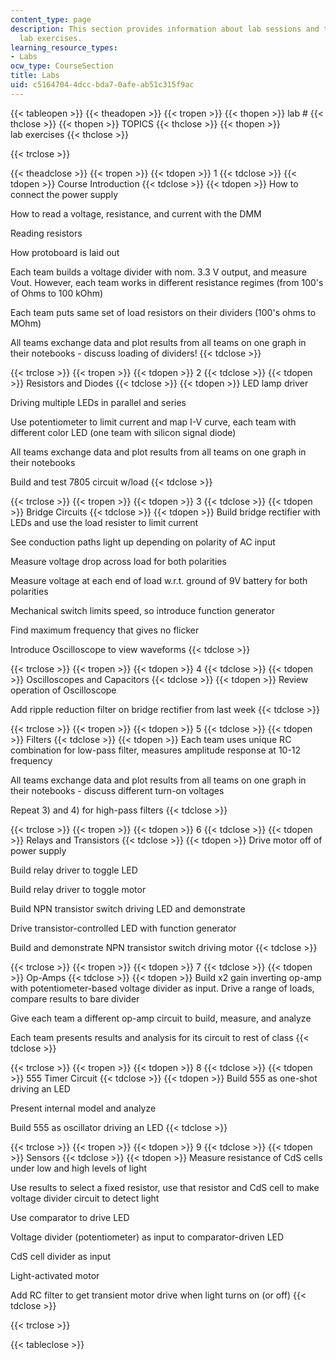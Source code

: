 ```yaml
---
content_type: page
description: This section provides information about lab sessions and the corrosponding
  lab exercises.
learning_resource_types:
- Labs
ocw_type: CourseSection
title: Labs
uid: c5164704-4dcc-bda7-0afe-ab51c315f9ac
---
```


{{< tableopen >}}
{{< theadopen >}}
{{< tropen >}}
{{< thopen >}}
lab #
{{< thclose >}}
{{< thopen >}}
TOPICS
{{< thclose >}}
{{< thopen >}}
lab exercises
{{< thclose >}}

{{< trclose >}}

{{< theadclose >}}
{{< tropen >}}
{{< tdopen >}}
1
{{< tdclose >}}
{{< tdopen >}}
Course Introduction
{{< tdclose >}}
{{< tdopen >}}
How to connect the power supply  
  
How to read a voltage, resistance, and current with the DMM  
  
Reading resistors  
  
How protoboard is laid out  
  
Each team builds a voltage divider with nom. 3.3 V output, and measure Vout. However, each team works in different resistance regimes (from 100's of Ohms to 100 kOhm)  
  
Each team puts same set of load resistors on their dividers (100's ohms to MOhm)  
  
All teams exchange data and plot results from all teams on one graph in their notebooks - discuss loading of dividers!
{{< tdclose >}}

{{< trclose >}}
{{< tropen >}}
{{< tdopen >}}
2
{{< tdclose >}}
{{< tdopen >}}
Resistors and Diodes
{{< tdclose >}}
{{< tdopen >}}
LED lamp driver  
  
Driving multiple LEDs in parallel and series  
  
Use potentiometer to limit current and map I-V curve, each team with different color LED (one team with silicon signal diode)  
  
All teams exchange data and plot results from all teams on one graph in their notebooks  
  
Build and test 7805 circuit w/load
{{< tdclose >}}

{{< trclose >}}
{{< tropen >}}
{{< tdopen >}}
3
{{< tdclose >}}
{{< tdopen >}}
Bridge Circuits
{{< tdclose >}}
{{< tdopen >}}
Build bridge rectifier with LEDs and use the load resister to limit current  
  
See conduction paths light up depending on polarity of AC input  
  
Measure voltage drop across load for both polarities  
  
Measure voltage at each end of load w.r.t. ground of 9V battery for both polarities  
  
Mechanical switch limits speed, so introduce function generator  
  
Find maximum frequency that gives no flicker  
  
Introduce Oscilloscope to view waveforms
{{< tdclose >}}

{{< trclose >}}
{{< tropen >}}
{{< tdopen >}}
4
{{< tdclose >}}
{{< tdopen >}}
Oscilloscopes and Capacitors
{{< tdclose >}}
{{< tdopen >}}
Review operation of Oscilloscope  
  
Add ripple reduction filter on bridge rectifier from last week
{{< tdclose >}}

{{< trclose >}}
{{< tropen >}}
{{< tdopen >}}
5
{{< tdclose >}}
{{< tdopen >}}
Filters
{{< tdclose >}}
{{< tdopen >}}
Each team uses unique RC combination for low-pass filter, measures amplitude response at 10-12 frequency  
  
All teams exchange data and plot results from all teams on one graph in their notebooks - discuss different turn-on voltages  
  
Repeat 3) and 4) for high-pass filters
{{< tdclose >}}

{{< trclose >}}
{{< tropen >}}
{{< tdopen >}}
6
{{< tdclose >}}
{{< tdopen >}}
Relays and Transistors
{{< tdclose >}}
{{< tdopen >}}
Drive motor off of power supply  
  
Build relay driver to toggle LED  
  
Build relay driver to toggle motor  
  
Build NPN transistor switch driving LED and demonstrate  
  
Drive transistor-controlled LED with function generator  
  
Build and demonstrate NPN transistor switch driving motor
{{< tdclose >}}

{{< trclose >}}
{{< tropen >}}
{{< tdopen >}}
7
{{< tdclose >}}
{{< tdopen >}}
Op-Amps
{{< tdclose >}}
{{< tdopen >}}
Build x2 gain inverting op-amp with potentiometer-based voltage divider as input. Drive a range of loads, compare results to bare divider  
  
Give each team a different op-amp circuit to build, measure, and analyze  
  
Each team presents results and analysis for its circuit to rest of class
{{< tdclose >}}

{{< trclose >}}
{{< tropen >}}
{{< tdopen >}}
8
{{< tdclose >}}
{{< tdopen >}}
555 Timer Circuit
{{< tdclose >}}
{{< tdopen >}}
Build 555 as one-shot driving an LED  
  
Present internal model and analyze  
  
Build 555 as oscillator driving an LED
{{< tdclose >}}

{{< trclose >}}
{{< tropen >}}
{{< tdopen >}}
9
{{< tdclose >}}
{{< tdopen >}}
Sensors
{{< tdclose >}}
{{< tdopen >}}
Measure resistance of CdS cells under low and high levels of light  
  
Use results to select a fixed resistor, use that resistor and CdS cell to make voltage divider circuit to detect light  
  
Use comparator to drive LED  
  
Voltage divider (potentiometer) as input to comparator-driven LED  
  
CdS cell divider as input  
  
Light-activated motor  
  
Add RC filter to get transient motor drive when light turns on (or off)
{{< tdclose >}}

{{< trclose >}}

{{< tableclose >}}